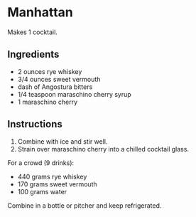 # Manhattan

Makes 1 cocktail.

## Ingredients

- 2 ounces rye whiskey
- 3/4 ounces sweet vermouth
- dash of Angostura bitters
- 1/4 teaspoon maraschino cherry syrup
- 1 maraschino cherry

## Instructions

1. Combine with ice and stir well.
2. Strain over maraschino cherry into a chilled cocktail glass.

For a crowd (9 drinks):

- 440 grams rye whiskey
- 170 grams sweet vermouth
- 100 grams water

Combine in a bottle or pitcher and keep refrigerated.
